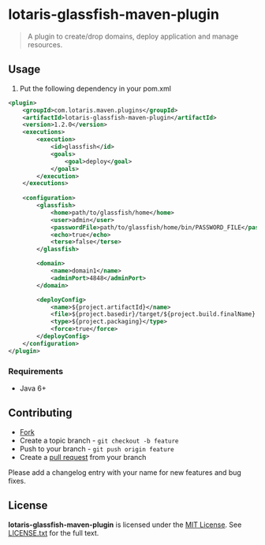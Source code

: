 # lotaris-glassfish-maven-plugin

> A plugin to create/drop domains, deploy application and manage resources.

## Usage

1. Put the following dependency in your pom.xml

```xml
<plugin>
	<groupId>com.lotaris.maven.plugins</groupId>
	<artifactId>lotaris-glassfish-maven-plugin</artifactId>
	<version>1.2.0</version>
	<executions>
		<execution>
			<id>glassfish</id>
			<goals>
				<goal>deploy</goal>
			</goals>
		</execution>
	</executions>
	
	<configuration>
		<glassfish>
			<home>path/to/glassfish/home</home>
			<user>admin</user>
			<passwordFile>path/to/glassfish/home/bin/PASSWORD_FILE</passwordFile>
			<echo>true</echo>
			<terse>false</terse>
		</glassfish>

		<domain>
			<name>domain1</name>
			<adminPort>4848</adminPort>
		</domain>

		<deployConfig>
			<name>${project.artifactId}</name>
			<file>${project.basedir}/target/${project.build.finalName}.${project.packaging}</file>
			<type>${project.packaging}</type>
			<force>true</force>
		</deployConfig>
	</configuration>
</plugin>
```

### Requirements

* Java 6+

## Contributing

* [Fork](https://help.github.com/articles/fork-a-repo)
* Create a topic branch - `git checkout -b feature`
* Push to your branch - `git push origin feature`
* Create a [pull request](http://help.github.com/pull-requests/) from your branch

Please add a changelog entry with your name for new features and bug fixes.

## License

**lotaris-glassfish-maven-plugin** is licensed under the [MIT License](http://opensource.org/licenses/MIT).
See [LICENSE.txt](LICENSE.txt) for the full text.
